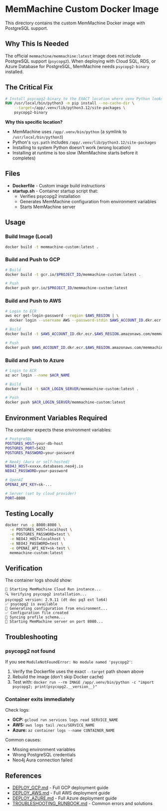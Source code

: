 # MemMachine Custom Docker Image

This directory contains the custom MemMachine Docker image with PostgreSQL support.

## Why This Is Needed

The official `memmachine/memmachine:latest` image does not include PostgreSQL support (`psycopg2`). When deploying with Cloud SQL, RDS, or Azure Database for PostgreSQL, MemMachine needs `psycopg2-binary` installed.

## The Critical Fix

```dockerfile
# Install psycopg2-binary to the EXACT location where venv Python looks
RUN /usr/local/bin/python3 -m pip install --no-cache-dir \
    --target=/app/.venv/lib/python3.12/site-packages \
    psycopg2-binary
```

**Why this specific location?**
- MemMachine uses `/app/.venv/bin/python` (a symlink to `/usr/local/bin/python3`)
- Python's `sys.path` includes `/app/.venv/lib/python3.12/site-packages`
- Installing to system Python doesn't work (wrong location)
- Installing at runtime is too slow (MemMachine starts before it completes)

## Files

- **Dockerfile** - Custom image build instructions
- **startup.sh** - Container startup script that:
  - Verifies psycopg2 installation
  - Generates MemMachine configuration from environment variables
  - Starts MemMachine server

## Usage

### Build Image (Local)

```bash
docker build -t memmachine-custom:latest .
```

### Build and Push to GCP

```bash
# Build
docker build -t gcr.io/$PROJECT_ID/memmachine-custom:latest .

# Push
docker push gcr.io/$PROJECT_ID/memmachine-custom:latest
```

### Build and Push to AWS

```bash
# Login to ECR
aws ecr get-login-password --region $AWS_REGION | \
  docker login --username AWS --password-stdin $AWS_ACCOUNT_ID.dkr.ecr.$AWS_REGION.amazonaws.com

# Build
docker build -t $AWS_ACCOUNT_ID.dkr.ecr.$AWS_REGION.amazonaws.com/memmachine-custom:latest .

# Push
docker push $AWS_ACCOUNT_ID.dkr.ecr.$AWS_REGION.amazonaws.com/memmachine-custom:latest
```

### Build and Push to Azure

```bash
# Login to ACR
az acr login --name $ACR_NAME

# Build
docker build -t $ACR_LOGIN_SERVER/memmachine-custom:latest .

# Push
docker push $ACR_LOGIN_SERVER/memmachine-custom:latest
```

## Environment Variables Required

The container expects these environment variables:

```bash
# PostgreSQL
POSTGRES_HOST=your-db-host
POSTGRES_PORT=5432
POSTGRES_PASSWORD=your-password

# Neo4j (Aura or self-hosted)
NEO4J_HOST=xxxxx.databases.neo4j.io
NEO4J_PASSWORD=your-password

# OpenAI
OPENAI_API_KEY=sk-...

# Server (set by cloud provider)
PORT=8080
```

## Testing Locally

```bash
docker run -p 8080:8080 \
  -e POSTGRES_HOST=localhost \
  -e POSTGRES_PASSWORD=test \
  -e NEO4J_HOST=localhost \
  -e NEO4J_PASSWORD=test \
  -e OPENAI_API_KEY=sk-test \
  memmachine-custom:latest
```

## Verification

The container logs should show:

```
🚀 Starting MemMachine Cloud Run instance...
🔍 Verifying psycopg2 installation...
psycopg2 version: 2.9.11 (dt dec pq3 ext lo64)
✅ psycopg2 is available
📝 Generating configuration from environment...
✅ Configuration file created
🔧 Syncing profile schema...
🎯 Starting MemMachine server on port 8080...
```

## Troubleshooting

### psycopg2 not found

If you see `ModuleNotFoundError: No module named 'psycopg2'`:

1. Verify the Dockerfile uses the exact `--target` path shown above
2. Rebuild the image (don't skip Docker cache)
3. Test with: `docker run --rm IMAGE /app/.venv/bin/python -c "import psycopg2; print(psycopg2.__version__)"`

### Container exits immediately

Check logs:
- **GCP:** `gcloud run services logs read SERVICE_NAME`
- **AWS:** `aws logs tail /ecs/SERVICE_NAME`
- **Azure:** `az container logs --name CONTAINER_NAME`

Common causes:
- Missing environment variables
- Wrong PostgreSQL credentials
- Neo4j Aura connection failed

## References

- [DEPLOY_GCP.md](../DEPLOY_GCP.md) - Full GCP deployment guide
- [DEPLOY_AWS.md](../DEPLOY_AWS.md) - Full AWS deployment guide
- [DEPLOY_AZURE.md](../DEPLOY_AZURE.md) - Full Azure deployment guide
- [TROUBLESHOOTING_RUNBOOK.md](../TROUBLESHOOTING_RUNBOOK.md) - Common errors and solutions
